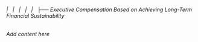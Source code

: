 ###### |   |   |   |   |   ├── Executive Compensation Based on Achieving Long-Term Financial Sustainability

*Add content here*